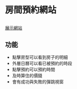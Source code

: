 # 房間預約網站

## 
[展示網站](https://liaoyingkai.github.io/booking_room/build/#/)

## 功能
- 點擊房型可以看到房子的明細
- 外層日曆可以看已被預約的時段
- 點擊預約可以預約時間
- 及時算住的價錢
- 會有成功與失敗的彈跳視窗